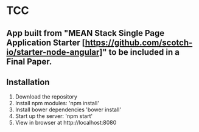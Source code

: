# TCC
## App built from "MEAN Stack Single Page Application Starter [https://github.com/scotch-io/starter-node-angular]" to be included in a Final Paper.
## Installation
1. Download the repository
2. Install npm modules: 'npm install'
3. Install bower dependencies 'bower install'
4. Start up the server: 'npm start'
5. View in browser at http://localhost:8080